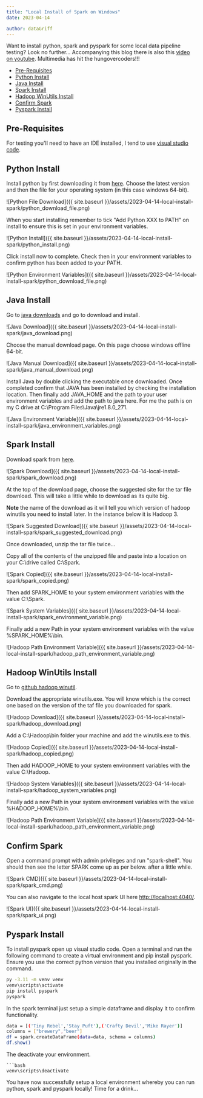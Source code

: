 ```yaml
---
title: "Local Install of Spark on Windows"
date: 2023-04-14

author: dataGriff
---
```


Want to install python, spark and pyspark for some local data pipeline testing? Look no further... Accompanying this blog there is also this [video on youtube](https://www.youtube.com/watch?v=QYTPpqPYaw0). Multimedia has hit the hungovercoders!!! 

- [Pre-Requisites](#pre-requisites)
- [Python Install](#python-install)
- [Java Install](#java-install)
- [Spark Install](#spark-install)
- [Hadoop WinUtils Install](#hadoop-winutils-install)
- [Confirm Spark](#confirm-spark)
- [Pyspark Install](#pyspark-install)

## Pre-Requisites

For testing you'll need to have an IDE installed, I tend to use [visual studio code](https://code.visualstudio.com/).

## Python Install

Install python by first downloading it from [here](https://www.python.org/downloads/). Choose the latest version and then the file for your operating system (in this case windows 64-bit).

![Python File Download]({{ site.baseurl }}/assets/2023-04-14-local-install-spark/python_download_file.png)

When you start installing remember to tick "Add Python XXX to PATH" on install to ensure this is set in your environment variables.

![Python Install]({{ site.baseurl }}/assets/2023-04-14-local-install-spark/python_install.png)

Click install now to complete. Check then in your environment variables to confirm python has been added to your PATH.

![Python Environment Variables]({{ site.baseurl }}/assets/2023-04-14-local-install-spark/python_download_file.png)

## Java Install

Go to [java downloads](https://www.java.com/en/download/help/windows_manual_download.html) and  go to download and install.

![Java Download]({{ site.baseurl }}/assets/2023-04-14-local-install-spark/java_download.png)

Choose the manual download page. On this page choose windows offline 64-bit.

![Java Manual Download]({{ site.baseurl }}/assets/2023-04-14-local-install-spark/java_manual_download.png)

Install Java by double clicking the executable once downloaded. Once completed confirm that JAVA has been installed by checking the installation location. Then finally add JAVA_HOME and the path to your user environment variables and add the path to java here. For me the path is on my C drive at C:\Program Files\Java\jre1.8.0_271.

![Java Environment Variable]({{ site.baseurl }}/assets/2023-04-14-local-install-spark/java_environment_variables.png)

## Spark Install

Download spark from [here](https://spark.apache.org/downloads.html).

![Spark Download]({{ site.baseurl }}/assets/2023-04-14-local-install-spark/spark_download.png)

At the top of the download page, choose the suggested site for the tar file download. This will take a little while to download as its quite big.

**Note** the name of the download as it will tell you which version of hadoop winutils you need to install later. In the instance below it is Hadoop 3.

![Spark Suggested Download]({{ site.baseurl }}/assets/2023-04-14-local-install-spark/spark_suggested_download.png)

Once downloaded, unzip the tar file twice...

Copy all of the contents of the unzipped file and paste into a location on your C:\drive called C:\Spark.

![Spark Copied]({{ site.baseurl }}/assets/2023-04-14-local-install-spark/spark_copied.png)

Then add SPARK_HOME to your system environment variables with the value C:\Spark.

![Spark System Variables]({{ site.baseurl }}/assets/2023-04-14-local-install-spark/spark_environment_variable.png)

Finally add a new Path in your system environment variables with the value %SPARK_HOME%\bin.

![Hadoop Path Environment Variable]({{ site.baseurl }}/assets/2023-04-14-local-install-spark/hadoop_path_environment_variable.png)

## Hadoop WinUtils Install

Go to [github hadoop winutil](https://github.com/cdarlint/winutils).

Download the appropriate winutils.exe. You will know which is the correct one based on the version of the taf file you downloaded for spark.

![Hadoop Download]({{ site.baseurl }}/assets/2023-04-14-local-install-spark/hadoop_download.png)

Add a C:\Hadoop\bin folder your machine and add the winutils.exe to this.

![Hadoop Copied]({{ site.baseurl }}/assets/2023-04-14-local-install-spark/hadoop_copied.png)

Then add HADOOP_HOME to your system environment variables with the value C:\Hadoop.

![Hadoop System Variables]({{ site.baseurl }}/assets/2023-04-14-local-install-spark/hadoop_system_variables.png)

Finally add a new Path in your system environment variables with the value %HADOOP_HOME%\bin.

![Hadoop Path Environment Variable]({{ site.baseurl }}/assets/2023-04-14-local-install-spark/hadoop_path_environment_variable.png)

## Confirm Spark

Open a command prompt with admin privileges and run "spark-shell". You should then see the letter SPARK come up as per below. after a little while.

![Spark CMD]({{ site.baseurl }}/assets/2023-04-14-local-install-spark/spark_cmd.png)

You can also navigate to the local host spark UI here [http://localhost:4040/](http://localhost:4040/).

![Spark UI]({{ site.baseurl }}/assets/2023-04-14-local-install-spark/spark_ui.png)

## Pyspark Install

To install pyspark open up visual studio code. Open a terminal and run the following command to create a virtual environment and pip install pyspark. Ensure you use the correct python version that you installed originally in the command.

```bash
py -3.11 -m venv venv 
venv\scripts\activate
pip install pyspark
pyspark
```

In the spark terminal just setup a simple dataframe and display it to confirm functionality.

```bash
data = [('Tiny Rebel','Stay Puft'),('Crafty Devil','Mike Rayer')]
columns = ["brewery","beer"]
df = spark.createDataFrame(data=data, schema = columns)
df.show()
```

The deactivate your environment.

```
```bash
venv\scripts\deactivate
```

You have now successfully setup a local environment whereby you can run python, spark and pyspark locally! Time for a drink...

